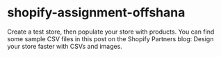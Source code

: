 # shopify-assignment-offshana
Create a test store, then populate your store with products. You can find some sample CSV files in this post on the Shopify Partners blog: Design your store faster with CSVs and images.
